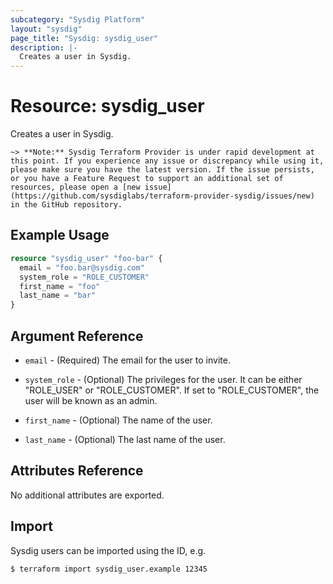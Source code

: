 ```yaml
---
subcategory: "Sysdig Platform"
layout: "sysdig"
page_title: "Sysdig: sysdig_user"
description: |-
  Creates a user in Sysdig.
---
```


# Resource: sysdig_user

Creates a user in Sysdig.

`~> **Note:** Sysdig Terraform Provider is under rapid development at this point. If you experience any issue or discrepancy while using it, please make sure you have the latest version. If the issue persists, or you have a Feature Request to support an additional set of resources, please open a [new issue](https://github.com/sysdiglabs/terraform-provider-sysdig/issues/new) in the GitHub repository.`

## Example Usage

```terraform
resource "sysdig_user" "foo-bar" {
  email = "foo.bar@sysdig.com"
  system_role = "ROLE_CUSTOMER"
  first_name = "foo"
  last_name = "bar"
}
```

## Argument Reference

* `email` - (Required) The email for the user to invite.

* `system_role` - (Optional) The privileges for the user. It can be either "ROLE_USER" or "ROLE_CUSTOMER".
    If set to "ROLE_CUSTOMER", the user will be known as an admin.

* `first_name` - (Optional) The name of the user.

* `last_name` - (Optional) The last name of the user.


## Attributes Reference

No additional attributes are exported.

## Import

Sysdig users can be imported using the ID, e.g.

```
$ terraform import sysdig_user.example 12345
```